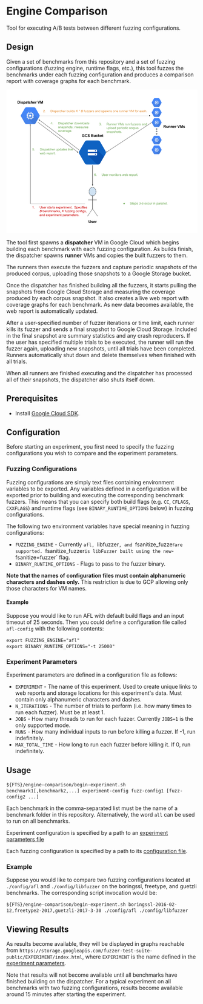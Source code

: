 # Engine Comparison

Tool for executing A/B tests between different fuzzing configurations.

## Design

Given a set of benchmarks from this repository and a set of fuzzing
configurations (fuzzing engine, runtime flags, etc.), this tool fuzzes the
benchmarks under each fuzzing configuration and produces a comparison report
with coverage graphs for each benchmark.

![diagram](../docs/images/ab-design.png?raw=true)

The tool first spawns a **dispatcher** VM in Google Cloud which begins building
each benchmark with each fuzzing configuration.  As builds finish, the
dispatcher spawns **runner** VMs and copies the built fuzzers to them.

The runners then execute the fuzzers and capture periodic snapshots of the
produced corpus, uploading those snapshots to a Google Storage bucket.

Once the dispatcher has finished building all the fuzzers, it starts pulling the
snapshots from Google Cloud Storage and measuring the coverage produced by each
corpus snapshot.  It also creates a live web report with coverage graphs for
each benchmark.  As new data becomes available, the web report is automatically
updated.

After a user-specified number of fuzzer iterations or time limit, each runner
kills its fuzzer and sends a final snapshot to Google Cloud Storage.  Included
in the final snapshot are summary statistics and any crash reproducers.  If the
user has specified multiple trials to be executed, the runner will run the
fuzzer again, uploading new snapshots, until all trials have been completed.
Runners automatically shut down and delete themselves when finished with all
trials.

When all runners are finished executing and the dispatcher has processed all of
their snapshots, the dispatcher also shuts itself down.

## Prerequisites

- Install [Google Cloud SDK](https://cloud.google.com/sdk/downloads).

## Configuration

Before starting an experiment, you first need to specify the fuzzing
configurations you wish to compare and the experiment parameters.

### Fuzzing Configurations

Fuzzing configurations are simply text files containing environment variables to
be exported.  Any variables defined in a configuration will be exported prior to
building and executing the corresponding benchmark fuzzers.  This means that you
can specify both build flags (e.g. `CC`, `CFLAGS`, `CXXFLAGS`) and runtime flags
(see `BINARY_RUNTIME_OPTIONS` below) in fuzzing configurations.

The following two environment variables have special meaning in fuzzing
configurations:

- `FUZZING_ENGINE` - Currently `afl, `libfuzzer`, and `fsanitize_fuzzer` are
  supported.  `fsanitize_fuzzer` is libFuzzer built using the new
  `-fsanitize=fuzzer` flag.
- `BINARY_RUNTIME_OPTIONS` - Flags to pass to the fuzzer binary.

**Note that the names of configuration files must contain alphanumeric
characters and dashes only.**  This restriction is due to GCP allowing only
those characters for VM names.

#### Example

Suppose you would like to run AFL with default build flags and an input timeout
of 25 seconds.  Then you could define a configuration file called `afl-config`
with the following contents:
```
export FUZZING_ENGINE="afl"
export BINARY_RUNTIME_OPTIONS="-t 25000"
```

### Experiment Parameters

Experiment parameters are defined in a configuration file as follows:

- `EXPERIMENT` - The name of this experiment.  Used to create unique links to
  web reports and storage locations for this experiment's data.  Must contain
  only alphanumeric characters and dashes.
- `N_ITERATIONS` - The number of trials to perform (i.e. how many times to run
  each fuzzer). Must be at least 1.
- `JOBS` - How many threads to run for each fuzzer.  Currently `JOBS=1` is the
  only supported mode.
- `RUNS` - How many individual inputs to run before killing a fuzzer. If
  -1, run indefinitely.
- `MAX_TOTAL_TIME` - How long to run each fuzzer before killing it.  If 0, run
  indefinitely.

## Usage

```shell
${FTS}/engine-comparison/begin-experiment.sh benchmark1[,benchmark2,...] experiment-config fuzz-config1 [fuzz-config2 ...]
```

Each benchmark in the comma-separated list must be the name of a benchmark
folder in this repository.  Alternatively, the word `all` can be used to run on
all benchmarks.

Experiment configuration is specified by a path to an
[experiment parameters file](#experiment-parameters)

Each fuzzing configuration is specified by a path to its
[configuration file](#fuzzing-configurations).

### Example

Suppose you would like to compare two fuzzing configurations located at
`./config/afl` and `./config/libfuzzer` on the boringssl, freetype, and guetzli
benchmarks.  The corresponding script invocation would be:

```shell
${FTS}/engine-comparison/begin-experiment.sh boringssl-2016-02-12,freetype2-2017,guetzli-2017-3-30 ./config/afl ./config/libfuzzer
```

## Viewing Results

As results become available, they will be displayed in graphs reachable from
`https://storage.googleapis.com/fuzzer-test-suite-public/EXPERIMENT/index.html`,
where `EXPERIMENT` is the name defined in the [experiment
parameters](#experiment-parameters).

Note that results will not become available until all benchmarks have finished
building on the dispatcher.  For a typical experiment on all benchmarks with two
fuzzing configurations, results become available around 15 minutes after
starting the experiment.
